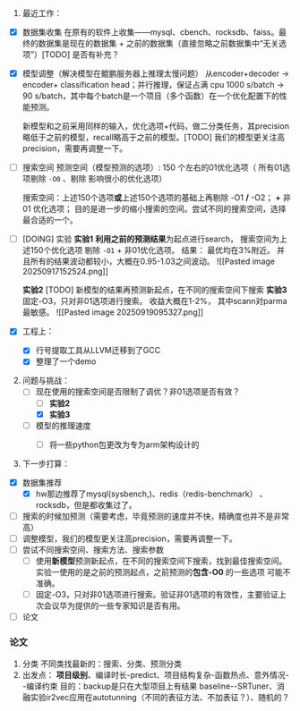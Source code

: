 1. 最近工作：
- [x] 数据集收集
	在原有的软件上收集——mysql、cbench、rocksdb、faiss。最终的数据集是现在的数据集 + 之前的数据集（直接忽略之前数据集中“无关选项”）[TODO] 是否有补充？
	
- [x] 模型调整（解决模型在鲲鹏服务器上推理太慢问题）
	从encoder+decoder -> encoder+ classification head；并行推理，保证占满 cpu 1000 s/batch -> 90 s/batch，其中每个batch是一个项目（多个函数）在一个优化配置下的性能预测。
	
	新模型和之前采用同样的输入，优化选项+代码，做二分类任务，其precision略低于之前的模型，recall略高于之前的模型。[TODO] 我们的模型更关注高precision，需要再调整一下。
	
- [ ] 搜索空间
	预测空间（模型预测的选项）:   150 个左右的01优化选项（	所有01选项剔除 `-O0` 、剔除 影响很小的优化选项）
	
	搜索空间：上述150个选项**或**上述150个选项的基础上再剔除 -O1 **/** -O2；  **+**   非 01 优化选项； 目的是进一步的缩小搜索的空间。尝试不同的搜索空间，选择最合适的一个。

- [ ] [DOING] 实验
	**实验1**  **利用之前的预测结果**为起点进行search， 搜索空间为上述150个优化选项 剔除 `-O1` +  非01优化选项。 结果： 最优均在3%附近。 并且所有的结果波动都较小，大概在0.95-1.03之间波动。
		![[Pasted image 20250917152524.png]]
	
	**实验2**  [TODO] 新模型的结果再预测新起点，在不同的搜索空间下搜索
	**实验3** 固定-O3，只对非01选项进行搜索。 收益大概在1-2%， 其中scann对parma最敏感。
	![[Pasted image 20250919095327.png]]

- [x] 工程上：
	- [x] 行号提取工具从LLVM迁移到了GCC
	- [x] 整理了一个demo
	
2. 问题与挑战：
	- [ ] 现在使用的搜索空间是否限制了调优？非01选项是否有效？
		- [ ] **实验2** 
		- [x] **实验3**
	- [ ] 模型的推理速度
		- [ ] 将一些python包更改为专为arm架构设计的


3. 下一步打算：
- [x] 数据集推荐
	- [x] hw那边推荐了mysql(sysbench,)、redis（redis-benchmark） 、rocksdb，但是都收集过了。
- [ ] 搜索的时候加预测（需要考虑，毕竟预测的速度并不快，精确度也并不是非常高）
- [ ] 调整模型，我们的模型更关注高precision，需要再调整一下。
- [ ] 尝试不同搜索空间、搜索方法、搜索参数
	- [ ] 使用**新模型**预测新起点，在不同的搜索空间下搜索，找到最佳搜索空间。实验一使用的是之前的预测起点，之前预测的**包含-O0** 的一些选项 可能不准确。
	- [ ] 固定-O3，只对非01选项进行搜索。验证非01选项的有效性，主要验证上次会议华为提供的一些专家知识是否有用。
- [ ] 论文
### 论文
1. 分类  不同类找最新的：搜索、分类、预测分类
2. 出发点： **项目级别**、编译时长-predict、项目结构复杂-函数热点、意外情况--编译约束
目的：backup是只在大型项目上有结果
baseline--SRTuner、消融实验ir2vec应用在autotunning（不同的表征方法、不加表征？）、随机的？